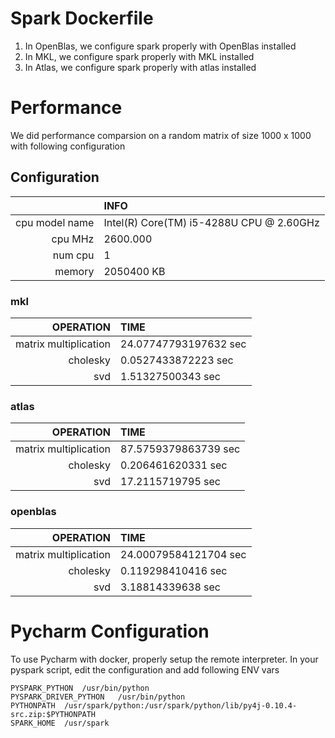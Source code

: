 # Spark Dockerfile

1. In OpenBlas, we configure spark properly with OpenBlas installed
2. In MKL, we configure spark properly with MKL installed
3. In Atlas, we configure spark properly with atlas installed 

# Performance 

We did performance comparsion on a random matrix of size 1000 x 1000 with following configuration

## Configuration

|            | INFO                                    |
| ----------:|:----------------------------------------|
| cpu model name| Intel(R) Core(TM) i5-4288U CPU @ 2.60GHz|
| cpu MHz		| 2600.000|
| num cpu   | 1       |
| memory    | 2050400 KB |

### mkl 

|OPERATION              |  TIME                 |
|---------------------:|:---------------------| 
|matrix multiplication  | 24.07747793197632 sec |
|cholesky               | 0.0527433872223 sec   |
|svd                    | 1.51327500343 sec     |

### atlas 

|OPERATION              |  TIME                 |
|---------------------:|:---------------------| 
|matrix multiplication  | 87.5759379863739 sec  |
|cholesky               | 0.206461620331 sec    |
|svd                    | 17.2115719795 sec     |

### openblas

|OPERATION              |  TIME                 |
|---------------------:|:---------------------| 
|matrix multiplication  | 24.00079584121704 sec |
|cholesky               | 0.119298410416 sec    |
|svd                    | 3.18814339638 sec     |

# Pycharm Configuration

To use Pycharm with docker, properly setup the remote interpreter. In your pyspark script, edit the configuration and
add following ENV vars

```
PYSPARK_PYTHON	/usr/bin/python
PYSPARK_DRIVER_PYTHON	/usr/bin/python
PYTHONPATH	/usr/spark/python:/usr/spark/python/lib/py4j-0.10.4-src.zip:$PYTHONPATH
SPARK_HOME	/usr/spark
```
